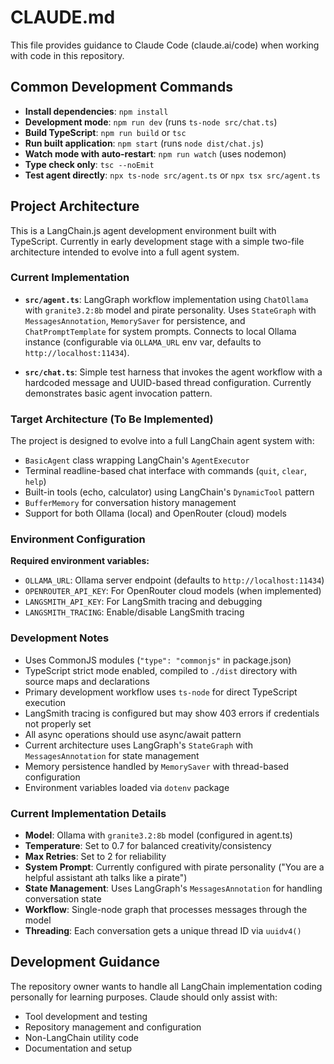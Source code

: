 # CLAUDE.md

This file provides guidance to Claude Code (claude.ai/code) when working with code in this repository.

## Common Development Commands

- **Install dependencies**: `npm install`
- **Development mode**: `npm run dev` (runs `ts-node src/chat.ts`)
- **Build TypeScript**: `npm run build` or `tsc`
- **Run built application**: `npm start` (runs `node dist/chat.js`)
- **Watch mode with auto-restart**: `npm run watch` (uses nodemon)
- **Type check only**: `tsc --noEmit`
- **Test agent directly**: `npx ts-node src/agent.ts` or `npx tsx src/agent.ts`

## Project Architecture

This is a LangChain.js agent development environment built with TypeScript. Currently in early development stage with a simple two-file architecture intended to evolve into a full agent system.

### Current Implementation

- **`src/agent.ts`**: LangGraph workflow implementation using `ChatOllama` with `granite3.2:8b` model and pirate personality. Uses `StateGraph` with `MessagesAnnotation`, `MemorySaver` for persistence, and `ChatPromptTemplate` for system prompts. Connects to local Ollama instance (configurable via `OLLAMA_URL` env var, defaults to `http://localhost:11434`).

- **`src/chat.ts`**: Simple test harness that invokes the agent workflow with a hardcoded message and UUID-based thread configuration. Currently demonstrates basic agent invocation pattern.

### Target Architecture (To Be Implemented)

The project is designed to evolve into a full LangChain agent system with:
- `BasicAgent` class wrapping LangChain's `AgentExecutor`
- Terminal readline-based chat interface with commands (`quit`, `clear`, `help`)
- Built-in tools (echo, calculator) using LangChain's `DynamicTool` pattern
- `BufferMemory` for conversation history management
- Support for both Ollama (local) and OpenRouter (cloud) models

### Environment Configuration

**Required environment variables:**
- `OLLAMA_URL`: Ollama server endpoint (defaults to `http://localhost:11434`)
- `OPENROUTER_API_KEY`: For OpenRouter cloud models (when implemented)
- `LANGSMITH_API_KEY`: For LangSmith tracing and debugging
- `LANGSMITH_TRACING`: Enable/disable LangSmith tracing

### Development Notes

- Uses CommonJS modules (`"type": "commonjs"` in package.json)
- TypeScript strict mode enabled, compiled to `./dist` directory with source maps and declarations
- Primary development workflow uses `ts-node` for direct TypeScript execution
- LangSmith tracing is configured but may show 403 errors if credentials not properly set
- All async operations should use async/await pattern
- Current architecture uses LangGraph's `StateGraph` with `MessagesAnnotation` for state management
- Memory persistence handled by `MemorySaver` with thread-based configuration
- Environment variables loaded via `dotenv` package

### Current Implementation Details

- **Model**: Ollama with `granite3.2:8b` model (configured in agent.ts)
- **Temperature**: Set to 0.7 for balanced creativity/consistency
- **Max Retries**: Set to 2 for reliability
- **System Prompt**: Currently configured with pirate personality ("You are a helpful assistant ath talks like a pirate")
- **State Management**: Uses LangGraph's `MessagesAnnotation` for handling conversation state
- **Workflow**: Single-node graph that processes messages through the model
- **Threading**: Each conversation gets a unique thread ID via `uuidv4()`

## Development Guidance

The repository owner wants to handle all LangChain implementation coding personally for learning purposes. Claude should only assist with:
- Tool development and testing
- Repository management and configuration
- Non-LangChain utility code
- Documentation and setup